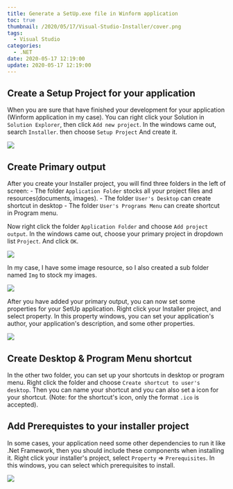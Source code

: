 ```yaml
---
title: Generate a SetUp.exe file in Winform application
toc: true
thumbnail: /2020/05/17/Visual-Studio-Installer/cover.png
tags:
  - Visual Studio
categories:
  - .NET
date: 2020-05-17 12:19:00
update: 2020-05-17 12:19:00
---
```



## Create a Setup Project for your application

When you are sure that have finished your development for your application (Winform application in my case). You can right click your Solution in `Solution Explorer`, then click `Add new project`. In the windows came out, search `Installer`. then choose `Setup Project` And create it.

<!-- more -->

![](SetUpProject.png)

## Create Primary output

After you create your Installer project, you will find three folders in the left of screen:
    - The folder `Application Folder` stocks all your project files and resources(documents, images).
    - The folder `User's Desktop` can create shortcut in desktop
    - The folder `User's Programs Menu` can create shortcut in Program menu.

Now right click the folder `Application Folder`  and choose `Add project output`. In the windows came out, choose your primary project in dropdown list `Project`. And click `OK`.

![](PrimaryOutput.png)

In my case, I have some image resource, so I also created a sub folder named `Img` to stock my images.

![](ImgFolder.png)

After you have added your primary output, you can now set some properties for your SetUp application. Right click your Installer project, and select property. In this property windows, you can set your application's author, your application's description, and some other properties.

![](Property.png)

## Create Desktop & Program Menu shortcut

In the other two folder, you can set up your shortcuts in desktop or program menu. Right click the folder and choose `Create shortcut to user's desktop`. Then you can name your shortcut and you can also set a icon for your shortcut. (Note: for the shortcut's icon, only the format `.ico` is accepted).

## Add Prerequistes to your installer project

In some cases, your application need some other dependencies to run it like .Net Framework, then you should include these components when installing it. Right click your installer's project, select `Property` => `Prerequisites`. In this windows, you can select which prerequisites to install. 

![](Prerequisites.png)